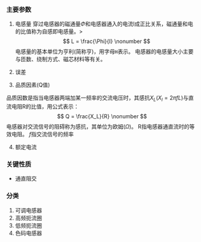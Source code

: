 ### 主要参数

1. 电感量
 穿过电感器的磁通量$\Phi$和电感器通入的电流I成正比关系，磁通量和电的比值称为自感即电感量。> $$
L = \frac{\Phi}{I} \nonumber
$$ 电感量的基本单位为亨利(简称亨)，用字母`H`表示。
 电感器的电感量大小主要与匝数、绕制方式、磁芯材料等有关。
 
2. 误差

3. 品质因素(Q值)

 品质因数是指当电感器两端加某一频率的交流电压时，其感抗$X_L(X_l=2\pi fL)$与直流电阻R的比值，用公式表示：
$$
Q = \frac{X_L}{R} \nonumber
$$
 电感器对交流信号的阻碍称为感抗，其单位为欧姆($\Omega$)。
 R指电感器通直流时的等效电阻。
 $f$指交流信号的频率

4. 额定电流

### 关键性质

- 通直阻交

### 分类
1. 可调电感器
2. 高频扼流圈
3. 低频扼流圈
4. 色码电感器


